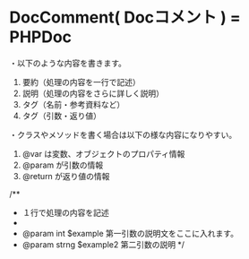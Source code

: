 # DocComment( Docコメント ) = PHPDoc
・以下のような内容を書きます。
1. 要約（処理の内容を一行で記述）
2. 説明（処理の内容をさらに詳しく説明）
3. タグ（名前・参考資料など）
4. タグ（引数・返り値）

・クラスやメソッドを書く場合は以下の様な内容になりやすい。
1. @var は変数、オブジェクトのプロパティ情報
2. @param が引数の情報
3. @return が返り値の情報

/**
* １行で処理の内容を記述
*
* @param int $example    第一引数の説明文をここに入れます。
* @param strng $example2 第二引数の説明
*/

